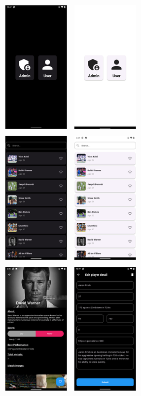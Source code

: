 <img src="/assets/screen_shots/select_account_dark.png" alt="fishy" width="200px" class="bg-primary" style="margin: 10px;">
<img src="/assets/screen_shots/select_account_light.png" alt="fishy" width="200px" class="bg-primary" style="margin: 10px;">
<img src="/assets/screen_shots/search_dark.png" alt="fishy" width="200px" class="bg-primary" style="margin: 10px;">
<img src="/assets/screen_shots/search_light.png" alt="fishy" width="200px" class="bg-primary" style="margin: 10px;">
<img src="/assets/screen_shots/player_detail.png" alt="fishy" width="200px" class="bg-primary" style="margin: 10px;">
<img src="/assets/screen_shots/edit_player_detail.png" alt="fishy" width="200px" class="bg-primary" style="margin: 10px;">
